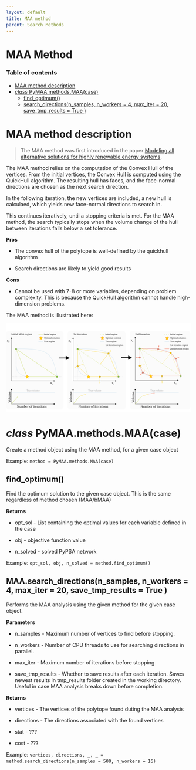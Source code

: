 ```yaml
---
layout: default
title: MAA method
parent: Search Methods
---
```


# MAA Method

### Table of contents

- [MAA method description](#maa-method-description)
- [*class* PyMAA.methods.MAA(case)](#class-pymaamethodsmaacase)
  - [find_optimum()](#find_optimum)
  - [search_directions(n_samples, n_workers = 4, max_iter = 20, save_tmp_results = True )](#search_directionsn_samples-n_workers--4-max_iter--20-save_tmp_results--true-)

# MAA method description

> The MAA method was first introduced in the paper [Modeling all alternative solutions for highly renewable energy systems](https://doi.org/10.1016/j.energy.2021.121294).

The MAA method relies on the computation of the Convex Hull of the vertices. From the initial vertices, the Convex Hull is computed using the QuickHull algorithm. The resulting hull has faces, and the face-normal directions are chosen as the next search direction.

In the following iteration, the new vertices are included, a new hull is calculaed, which yields new face-normal directions to search in.

This continues iteratively, until a stopping criteria is met. For the MAA method, the search typically stops when the volume change of the hull between iterations falls below a set tolerance.

**Pros**

- The convex hull of the polytope is well-defined by the quickhull algorithm

- Search directions are likely to yield good results

**Cons**

- Cannot be used with 7-8 or more variables, depending on problem complexity. This is because the QuickHull algorithm cannot handle high-dimension problems.

The MAA method is illustrated here:

![](maa_method_illustration.png)

# *class* PyMAA.methods.MAA(case)

Create a method object using the MAA method, for a given case object

Example: `method = PyMAA.methods.MAA(case)`

## find_optimum()

Find the optimum solution to the given case object. This is the same regardless of method chosen (MAA/bMAA)

**Returns**

- opt_sol - List containing the optimal values for each variable defined in the case

- obj - objective function value

- n_solved - solved PyPSA network

Example: `opt_sol, obj, n_solved = method.find_optimum()`

## MAA.search_directions(n_samples, n_workers = 4, max_iter = 20, save_tmp_results = True )

Performs the MAA analysis using the given method for the given case object. 



**Parameters**

- n_samples - Maximum number of vertices to find before stopping.

- n_workers - Number of CPU threads to use for searching directions in parallel.

- max_iter - Maximum number of iterations before stopping

- save_tmp_results - Whether to save results after each iteration. Saves newest results in tmp_results folder created in the working directory. Useful in case MAA analysis breaks down before completion.

**Returns**

- vertices - The vertices of the polytope found duting the MAA analysis

- directions - The directions associated with the found vertices

- stat - ???

- cost - ???

Example: `vertices, directions, _, _ = method.search_directions(n_samples = 500, n_workers = 16)`
